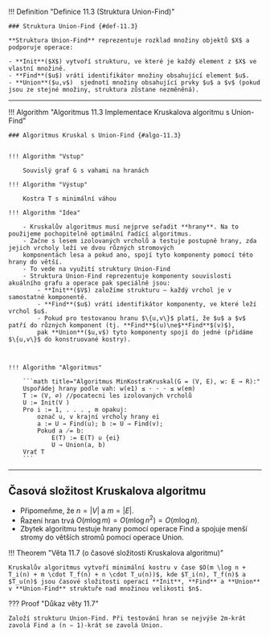 <a id="def-11.3"></a>
!!! Definition "Definice 11.3 (Struktura Union-Find)"

    ### Struktura Union-Find {#def-11.3}
    
    **Struktura Union-Find** reprezentuje rozklad množiny objektů $X$ a podporuje operace:

    - **Init**($X$) vytvoří strukturu, ve které je každý element z $X$ ve vlastní množině.
    - **Find**($u$) vrátí identifikátor množiny obsahující element $u$.
    - **Union**($u,v$)  sjednotí množiny obsahující prvky $u$ a $v$ (pokud jsou ze stejné množiny, struktura zůstane nezměněná).

 
---

<a id="algo-11.3"></a>
!!! Algorithm "Algoritmus 11.3 Implementace Kruskalova algoritmu s Union-Find"

    ### Algoritmus Kruskal s Union-Find {#algo-11.3}

    
    !!! Algorithm "Vstup"

        Souvislý graf G s vahami na hranách
    
    !!! Algorithm "Výstup"

        Kostra T s minimální váhou

    !!! Algorithm "Idea"

        - Kruskalův algoritmus musí nejprve seřadit **hrany**. Na to použijeme pochopitelně optimální řadící algoritmus.
        - Začne s lesem izolovaných vrcholů a testuje postupně hrany, zda jejich vrcholy leží ve dvou různých stromových
        komponentách lesa a pokud ano, spojí tyto komponenty pomocí této hrany do větší.
        - To vede na využití struktury Union-Find
        - Struktura Union-Find reprezentuje komponenty souvislosti akuálního grafu a operace pak speciálně jsou:
            - **Init**($V$) založíme strukturu – každý vrchol je v samostatné komponentě.
            - **Find**($u$) vrátí identifikátor komponenty, ve které leží vrchol $u$.
            - Pokud pro testovanou hranu $\{u,v\}$ platí, že $u$ a $v$ patří do různých komponent (tj. **Find**$(u)\ne$**Find**$(v)$),
            pak **Union**($u,v$) tyto komponenty spojí do jedné (přidáme $\{u,v\}$ do konstruované kostry).



    !!! Algorithm "Algoritmus"

        ```math title="Algoritmus MinKostraKruskal(G = (V, E), w: E → R):"
        Uspořádej hrany podle vah: w(e1) ≤ · · · ≤ w(em)
        T := (V, ∅) //pocatecni les izolovaných vrcholů
        U := Init(V )
        Pro i := 1, . . . , m opakuj:
            označ u, v krajní vrcholy hrany ei
            a := U → Find(u); b := U → Find(v);
            Pokud a ̸= b:
                E(T) := E(T) ∪ {ei}
                U → Union(a, b)
        Vrať T
        ```

---

## Časová složitost Kruskalova algoritmu

- Připomeňme, že $n = |V|$ a $m = |E|$.
- Řazení hran trvá $O(m \log m) = O(m \log {n^2}) = O(m \log n)$.
- Zbytek algoritmu testuje hrany pomocí operace Find a spojuje menší stromy do větších stromů pomocí operace Union.

<a id="theorem-11.7"></a>
!!! Theorem "Věta 11.7 (o časové složitosti Kruskalova algoritmu)"

    Kruskalův algoritmus vytvoří minimální kostru v čase $O(m \log n + T_i(n) + m \cdot T_f(n) + n \cdot T_u(n))$, kde $T_i(n), T_f(n)$ a
    $T_u(n)$ jsou časové složitosti operací **Init**, **Find** a **Union** v **Union-Find** struktuře nad množinou velikosti $n$.

??? Proof "Důkaz věty 11.7"

    Založí strukturu Union-Find. Při testování hran se nejvýše 2m-krát zavolá Find a (n − 1)-krát se zavolá Union.


